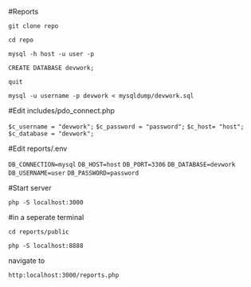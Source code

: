 #Reports

`git clone repo`

`cd repo`

`mysql -h host -u user -p`

`CREATE DATABASE devwork;`

`quit`

`mysql -u username -p devwork < mysqldump/devwork.sql`

#Edit includes/pdo_connect.php

`$c_username = "devwork";`
`$c_password = "password";`
`$c_host= "host";`
`$c_database = "devwork";`

#Edit reports/.env


`DB_CONNECTION=mysql`
`DB_HOST=host`
`DB_PORT=3306`
`DB_DATABASE=devwork`
`DB_USERNAME=user`
`DB_PASSWORD=password`

#Start server

`php -S localhost:3000`

#in a seperate terminal 

`cd reports/public`

`php -S localhost:8888`

navigate to

`http:localhost:3000/reports.php`
